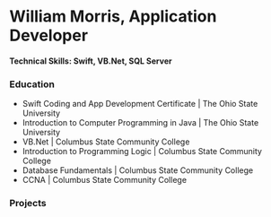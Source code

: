 # William Morris, Application Developer

#### Technical Skills: Swift, VB.Net, SQL Server

### Education
- Swift Coding and App Development Certificate | The Ohio State University
- Introduction to Computer Programming in Java | The Ohio State University
- VB.Net | Columbus State Community College
- Introduction to Programming Logic | Columbus State Community College
- Database Fundamentals | Columbus State Community College
- CCNA | Columbus State Community College

### Projects
